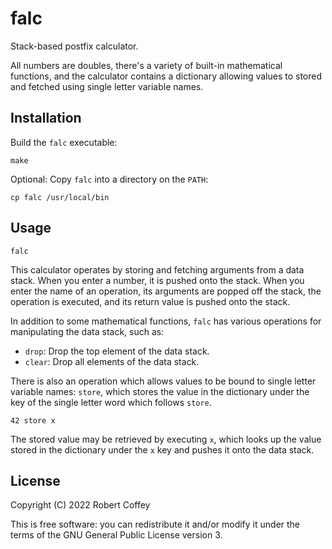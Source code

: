 # falc

Stack-based postfix calculator.

All numbers are doubles, there's a variety of built-in mathematical functions,
and the calculator contains a dictionary allowing values to stored and fetched
using single letter variable names.


## Installation

Build the `falc` executable:

    make

Optional: Copy `falc` into a directory on the `PATH`:

    cp falc /usr/local/bin


## Usage

    falc

This calculator operates by storing and fetching arguments from a data stack.
When you enter a number, it is pushed onto the stack. When you enter the name of
an operation, its arguments are popped off the stack, the operation is executed,
and its return value is pushed onto the stack.

In addition to some mathematical functions, `falc` has various operations
for manipulating the data stack, such as:

- `drop`: Drop the top element of the data stack.
- `clear`: Drop all elements of the data stack.

There is also an operation which allows values to be bound to single letter
variable names: `store`, which stores the value in the dictionary under the key
of the single letter word which follows `store`.

    42 store x

The stored value may be retrieved by executing `x`, which looks up the value
stored in the dictionary under the `x` key and pushes it onto the data stack.


## License

Copyright (C) 2022 Robert Coffey

This is free software: you can redistribute it and/or modify it under the terms
of the GNU General Public License version 3.

